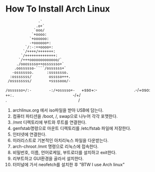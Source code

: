 How To Install Arch Linux
=========================

                   -`  
                  .o+`  
                 `ooo/   
                `+oooo:   
               `+oooooo:   
               -+oooooo+:   
             `/:-:++oooo+:   
            `/++++/+++++++:   
           `/++++++++++++++:   
          `/+++ooooooooooooo/`  
         ./ooosssso++osssssso+`  
        .oossssso-````/ossssss+`  
       -osssssso.      :ssssssso.  
      :osssssss/        osssso+++.  
     /ossssssss/        +ssssooo/-   
   `/ossssso+/:-        -:/+osssso+-  
  `+sso+:-`                 `.-/+oso:  
 `++:.                           `-/+/  
 .`                                 `/

1. archlinux.org 에서 iso파일을 받아 USB에 담는다.
2. 컴퓨터 파티션을 /boot, /, swap으로 나누어 각각 포맷한다.
3. /mnt 디렉토리에 부트와 루트를 연결한다.
4. genfstab명령으로 마운트 디렉토리를 /etc/fstab 파일에 저장한다.
5. 인터넷에 연결한다.
6. 미러리스트로 기본적인 아치리눅스 파일을 다운받는다.
7. arch-chroot /mnt 명령으로 리눅스에 접속한다.
8. 비밀번호, 이름, 언어로케일, 부트로더를 설치하고 exit한다. 
9. 리부트하고 GUI환경을 골라서 설치한다.
10. 터미널에 가서 neofetch를 설치한 후 "BTW I use Arch linux" 

